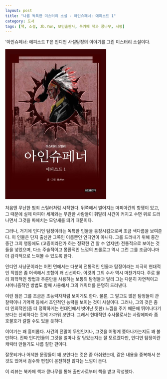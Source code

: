 ```yaml
---
layout: post
title: "나름 독특한 미스터리 소설 - 아인슈페너: 에피소드 1"
category: 도서
tags: [책, 소설, Jb.Yun, 보민출판사, 북카페 책과 콩나무, 서평]
---
```


'아인슈페너: 에피소드 1'은
인디언 사설탐정의 이야기를 그린 미스터리 소설이다.

![표지](/images/einspanner-1-book-h480.jpg)

처음엔 무난한 범죄 스릴러처럼 시작한다.
뒤쪽에서 벌어지는 마피아간의 항쟁이 있고,
그 때문에 실제 마피아 세계와는 무관한 사람들이 휘말려
사건이 커지고 수면 위로 드러나면서 그것을 파헤치는 모양새를 띄기 때문이다.

그러나, 거기에 인디언 탐정이라는 독특한 인물을 등장시킴으로써 조금 색다름을 보여준다.
이 인물은 단지 출신만 그쪽인 이름뿐인 인디언이 아니다.
그를 드러내기 위해 중간 중간 그의 행동에도 (고증이라던가 하는 정확한 건 알 수 없지만) 전통적으로 보이는 것들을 넣었으며,
다소 주술적이고 몽환적인 느낌의 프롤로그 역시 그런 그를 조금이나마 더 감각적으로 느껴볼 수 있도록 한다.

인디언 사냥꾼이라는 어떤 면에서는 다분히 전통적인 인물과
탐정이라는 지극히 현대적인 직업은 좀 어색해서 조합이 꽤 신선하다.
이것의 그의 수사 역시 마찬가지다.
주로 물리 화학적인 방법과 추론만을 사용하는 보통의 탐정들과 달리
그는 다분히 자연적이고 샤머니즘적인 방법도 함께 사용해서 그의 캐릭터를 분명히 드러낸다.

이런 점은 그를 조금은 초능력자처럼 보이게도 한다.
물론, 그 말고도 많은 탐정들이 관찰력이나 기억력 등에서 초인적인 능력을 보이는 것이 사실이다.
그러나, 그의 것은 좀 더 인외적인(좀 더 정확하게는 현대인에서 벗어난 듯한) 느낌을 주기 때문에
뛰어나다기보다는 신비하다는 것에 가까워 보인다.
그래서 현대적인 수사물로서는 사람에따라 좀 호불호가 갈릴 수도 있을 듯하다.

이야기는 꽤 흥미롭다.
사건의 전말이 무엇인지나, 그것을 어떻게 쫒아나가는지도 꽤 볼만하다.
진짜 인디언들의 그것을 얼마나 잘 담았는지는 잘 모르겠다만,
인디언 탐정이란 캐릭터 만들기도 나름 잘한 편이다.

잘못되거나 어색한 문장들이 꽤 보인다는 것은 좀 아쉬웠는데,
같은 내용을 중복해서 쓴 것도 있어서
검수와 편집이 온전하진 않다는 느낌이 든다.



<div class="im im-info">
이 리뷰는 북카페 책과 콩나무를 통해 출판사로부터 책을 받고 작성했다.
</div>
